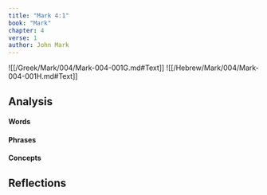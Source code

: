 ```yaml
---
title: "Mark 4:1"
book: "Mark"
chapter: 4
verse: 1
author: John Mark
---
```

![[/Greek/Mark/004/Mark-004-001G.md#Text]]
![[/Hebrew/Mark/004/Mark-004-001H.md#Text]]

## Analysis

#### Words

#### Phrases

#### Concepts

## Reflections
